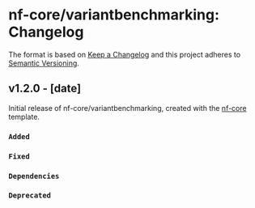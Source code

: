 # nf-core/variantbenchmarking: Changelog

The format is based on [Keep a Changelog](https://keepachangelog.com/en/1.0.0/)
and this project adheres to [Semantic Versioning](https://semver.org/spec/v2.0.0.html).

## v1.2.0 - [date]

Initial release of nf-core/variantbenchmarking, created with the [nf-core](https://nf-co.re/) template.

### `Added`

### `Fixed`

### `Dependencies`

### `Deprecated`
